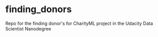 # finding_donors
Repo for the finding donor's for CharityML project in the Udacity Data Scientist Nanodegree
